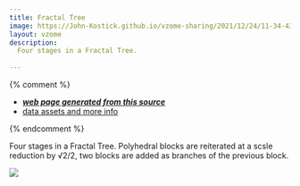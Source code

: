 ```yaml
---
title: Fractal Tree
image: https://John-Kostick.github.io/vzome-sharing/2021/12/24/11-34-43-Fractal-Tree/Fractal-Tree.png
layout: vzome
description:
  Four stages in a Fractal Tree.  
  
---
```


{% comment %}
 - [***web page generated from this source***][post]
 - [data assets and more info][github]

[post]: <https://John-Kostick.github.io/vzome-sharing/2021/12/24/Fractal-Tree-11-34-43.html>
[github]: <https://github.com/John-Kostick/vzome-sharing/tree/main/2021/12/24/11-34-43-Fractal-Tree/>
{% endcomment %}

  Four stages in a Fractal Tree. Polyhedral blocks are reiterated at a scsle reduction by √2/2, two blocks are added as branches of the previous block.  

<vzome-viewer style="width: 100%; height: 65vh;"
       src="https://John-Kostick.github.io/vzome-sharing/2021/12/24/11-34-43-Fractal-Tree/Fractal-Tree.vZome" >
  <img src="https://John-Kostick.github.io/vzome-sharing/2021/12/24/11-34-43-Fractal-Tree/Fractal-Tree.png" />
</vzome-viewer>

[Fractal Tree]: http://gallery.bridgesmathart.org/exhibitions/2012-bridges-conference/wstomv

